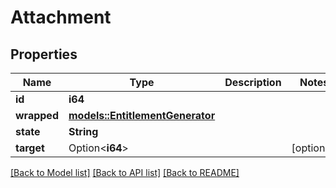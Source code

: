 # Attachment

## Properties

Name | Type | Description | Notes
------------ | ------------- | ------------- | -------------
**id** | **i64** |  | 
**wrapped** | [**models::EntitlementGenerator**](EntitlementGenerator.md) |  | 
**state** | **String** |  | 
**target** | Option<**i64**> |  | [optional]

[[Back to Model list]](../README.md#documentation-for-models) [[Back to API list]](../README.md#documentation-for-api-endpoints) [[Back to README]](../README.md)


